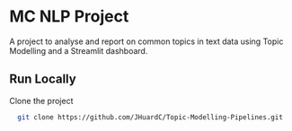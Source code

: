 
# MC NLP Project

A project to analyse and report on common topics in text data using Topic Modelling and a Streamlit dashboard.

## Run Locally

Clone the project

```bash
  git clone https://github.com/JHuardC/Topic-Modelling-Pipelines.git
```